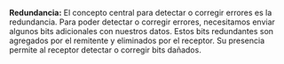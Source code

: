 **Redundancia:**
El concepto central para detectar o corregir errores es la redundancia. Para poder detectar o corregir errores, necesitamos enviar algunos bits adicionales con nuestros datos. Estos bits redundantes son agregados por el remitente y eliminados por el receptor. Su presencia permite al receptor detectar o corregir bits dañados.
